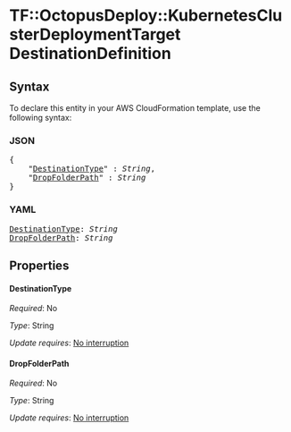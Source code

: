 # TF::OctopusDeploy::KubernetesClusterDeploymentTarget DestinationDefinition

## Syntax

To declare this entity in your AWS CloudFormation template, use the following syntax:

### JSON

<pre>
{
    "<a href="#destinationtype" title="DestinationType">DestinationType</a>" : <i>String</i>,
    "<a href="#dropfolderpath" title="DropFolderPath">DropFolderPath</a>" : <i>String</i>
}
</pre>

### YAML

<pre>
<a href="#destinationtype" title="DestinationType">DestinationType</a>: <i>String</i>
<a href="#dropfolderpath" title="DropFolderPath">DropFolderPath</a>: <i>String</i>
</pre>

## Properties

#### DestinationType

_Required_: No

_Type_: String

_Update requires_: [No interruption](https://docs.aws.amazon.com/AWSCloudFormation/latest/UserGuide/using-cfn-updating-stacks-update-behaviors.html#update-no-interrupt)

#### DropFolderPath

_Required_: No

_Type_: String

_Update requires_: [No interruption](https://docs.aws.amazon.com/AWSCloudFormation/latest/UserGuide/using-cfn-updating-stacks-update-behaviors.html#update-no-interrupt)

